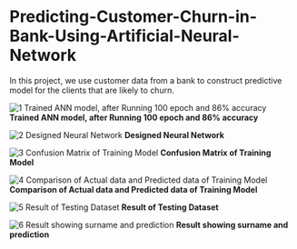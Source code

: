 # Predicting-Customer-Churn-in-Bank-Using-Artificial-Neural-Network
In this project, we use customer data from a bank to construct predictive model for the clients that are likely to churn.


![1  Trained ANN model, after Running 100 epoch and 86% accuracy](https://user-images.githubusercontent.com/29537650/86046940-b2aa6580-ba6b-11ea-8550-6e13a37234b3.png)
                                         **Trained ANN model, after Running 100 epoch and 86% accuracy**


![2  Designed Neural Network](https://user-images.githubusercontent.com/29537650/86046942-b3db9280-ba6b-11ea-93ac-ca8bcf004084.png)
                                        **Designed Neural Network**


![3  Confusion Matrix of Training Model](https://user-images.githubusercontent.com/29537650/86046946-b5a55600-ba6b-11ea-96eb-7cffd5a0f1b5.png)
                                        **Confusion Matrix of Training Model**


![4  Comparison of Actual data and Predicted data of Training Model](https://user-images.githubusercontent.com/29537650/86046950-b63dec80-ba6b-11ea-85d1-3bbd8586b482.png)
                                       **Comparison of Actual data and Predicted data of Training Model**


![5  Result of Testing Dataset](https://user-images.githubusercontent.com/29537650/86046951-b63dec80-ba6b-11ea-98e2-137254e3493d.png)
                                        **Result of Testing Dataset**


![6  Result showing surname and prediction](https://user-images.githubusercontent.com/29537650/86046954-b6d68300-ba6b-11ea-8987-95c84eafee8d.png)
                                        **Result showing surname and prediction**

